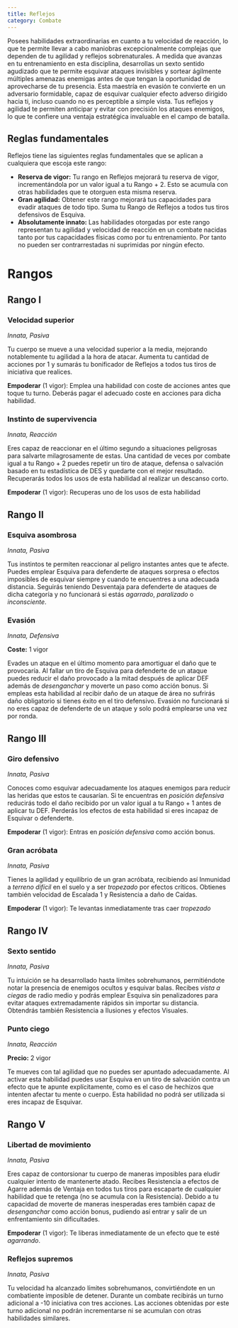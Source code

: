 ```yaml
---
title: Reflejos
category: Combate
---
```


Posees habilidades extraordinarias en cuanto a tu velocidad de reacción, lo que te permite llevar a cabo maniobras excepcionalmente complejas que dependen de tu agilidad y reflejos sobrenaturales. A medida que avanzas en tu entrenamiento en esta disciplina, desarrollas un sexto sentido agudizado que te permite esquivar ataques invisibles y sortear ágilmente múltiples amenazas enemigas antes de que tengan la oportunidad de aprovecharse de tu presencia. Esta maestría en evasión te convierte en un adversario formidable, capaz de esquivar cualquier efecto adverso dirigido hacia ti, incluso cuando no es perceptible a simple vista. Tus reflejos y agilidad te permiten anticipar y evitar con precisión los ataques enemigos, lo que te confiere una ventaja estratégica invaluable en el campo de batalla.

## Reglas fundamentales

Reflejos tiene las siguientes reglas fundamentales que se aplican a cualquiera que escoja este rango:

- **Reserva de vigor:** Tu rango en Reflejos mejorará tu reserva de vigor, incrementándola por un valor igual a tu Rango + 2. Esto se acumula con otras habilidades que te otorguen esta misma reserva.
- **Gran agilidad:** Obtener este rango mejorará tus capacidades para evadir ataques de todo tipo. Suma tu Rango de Reflejos a todos tus tiros defensivos de Esquiva.
- **Absolutamente innato:** Las habilidades otorgadas por este rango representan tu agilidad y velocidad de reacción en un combate nacidas tanto por tus capacidades físicas como por tu entrenamiento. Por tanto no pueden ser contrarrestadas ni suprimidas por ningún efecto.

# Rangos

## Rango I

### Velocidad superior

*Innata, Pasiva*

Tu cuerpo se mueve a una velocidad superior a la media, mejorando notablemente tu agilidad a la hora de atacar. Aumenta tu cantidad de acciones por 1 y sumarás tu bonificador de Reflejos a todos tus tiros de iniciativa que realices.

**Empoderar** (1 vigor): Emplea una habilidad con coste de acciones antes que toque tu turno. Deberás pagar el adecuado coste en acciones para dicha habilidad.

### Instinto de supervivencia

*Innata, Reacción*

Eres capaz de reaccionar en el último segundo a situaciones peligrosas para salvarte milagrosamente de estas. Una cantidad de veces por combate igual a tu Rango + 2 puedes repetir un tiro de ataque, defensa o salvación basado en tu estadística de DES y quedarte con el mejor resultado. Recuperarás todos los usos de esta habilidad al realizar un descanso corto.

**Empoderar** (1 vigor): Recuperas uno de los usos de esta habilidad

## Rango II

### Esquiva asombrosa

*Innata, Pasiva*

Tus instintos te permiten reaccionar al peligro instantes antes que te afecte. Puedes emplear Esquiva para defenderte de ataques sorpresa o efectos imposibles de esquivar siempre y cuando te encuentres a una adecuada distancia. Seguirás teniendo Desventaja para defenderte de ataques de dicha categoría y no funcionará si estás *agarrado*, *paralizado* o *inconsciente*.

### Evasión

*Innata, Defensiva*

**Coste:** 1 vigor

Evades un ataque en el último momento para amortiguar el daño que te provocaría. Al fallar un tiro de Esquiva para defenderte de un ataque puedes reducir el daño provocado a la mitad después de aplicar DEF además de *desenganchar* y moverte un paso como acción bonus. Si empleas esta habilidad al recibir daño de un ataque de área no sufrirás daño obligatorio si tienes éxito en el tiro defensivo. Evasión no funcionará si no eres capaz de defenderte de un ataque y solo podrá emplearse una vez por ronda.

## Rango III

### Giro defensivo

*Innata, Pasiva*

Conoces como esquivar adecuadamente los ataques enemigos para reducir las heridas que estos te causarían. Si te encuentras en *posición defensiva* reducirás todo el daño recibido por un valor igual a tu Rango + 1 antes de aplicar tu DEF. Perderás los efectos de esta habilidad si eres incapaz de Esquivar o defenderte.

**Empoderar** (1 vigor): Entras en *posición defensiva* como acción bonus.

### Gran acróbata

*Innata, Pasiva*

Tienes la agilidad y equilibrio de un gran acróbata, recibiendo así Inmunidad a *terreno difícil* en el suelo y a ser *tropezado* por efectos críticos. Obtienes también velocidad de Escalada 1 y Resistencia a daño de Caídas.

**Empoderar** (1 vigor): Te levantas inmediatamente tras caer *tropezado*

## Rango IV

### Sexto sentido

*Innata, Pasiva*

Tu intuición se ha desarrollado hasta límites sobrehumanos, permitiéndote notar la presencia de enemigos ocultos y esquivar balas. Recibes *vista a ciegas* de radio medio y podrás emplear Esquiva sin penalizadores para evitar ataques extremadamente rápidos sin importar su distancia. Obtendrás también Resistencia a Ilusiones y efectos Visuales.

### Punto ciego

*Innata, Reacción*

**Precio:** 2 vigor

Te mueves con tal agilidad que no puedes ser apuntado adecuadamente. Al activar esta habilidad puedes usar Esquiva en un tiro de salvación contra un efecto que te apunte explícitamente, como es el caso de hechizos que intenten afectar tu mente o cuerpo. Esta habilidad no podrá ser utilizada si eres incapaz de Esquivar.

## Rango V

### Libertad de movimiento

*Innata, Pasiva*

Eres capaz de contorsionar tu cuerpo de maneras imposibles para eludir cualquier intento de mantenerte atado. Recibes Resistencia a efectos de Agarre además de Ventaja en todos tus tiros para escaparte de cualquier habilidad que te retenga (no se acumula con la Resistencia). Debido a tu capacidad de moverte de maneras inesperadas eres también capaz de *desenganchar* como acción bonus, pudiendo así entrar y salir de un enfrentamiento sin dificultades.

**Empoderar** (1 vigor): Te liberas inmediatamente de un efecto que te esté *agarrando*. 

### Reflejos supremos

*Innata, Pasiva*

Tu velocidad ha alcanzado límites sobrehumanos, convirtiéndote en un combatiente imposible de detener. Durante un combate recibirás un turno adicional a -10 iniciativa con tres acciones. Las acciones obtenidas por este turno adicional no podrán incrementarse ni se acumulan con otras habilidades similares.

